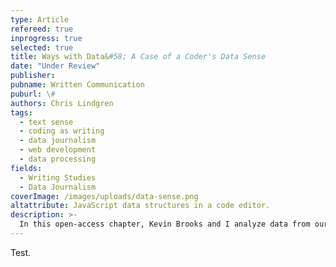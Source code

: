 ```yaml
---
type: Article
refereed: true
inprogress: true
selected: true
title: Ways with Data&#58; A Case of a Coder's Data Sense
date: "Under Review"
publisher:
pubname: Written Communication
puburl: \#
authors: Chris Lindgren
tags:
  - text sense
  - coding as writing
  - data journalism
  - web development
  - data processing
fields:
  - Writing Studies
  - Data Journalism
coverImage: /images/uploads/data-sense.png
altattribute: JavaScript data structures in a code editor.
description: >-
  In this open-access chapter, Kevin Brooks and I analyze data from our Sugar Labs @ NDSU outreach program in response to the \"code year\" coding-crisis discourse. Our findings indicated that digital divides still exist and manifest in more complex ways than haves versus have-nots. We call for rhetoricians to engage more than the crisis tropes themselves, and ask others to become more involved in public efforts&mdash;efforts such as joining or creating multidisciplinary teams to develop more holistic curricula.
---
```


Test.
